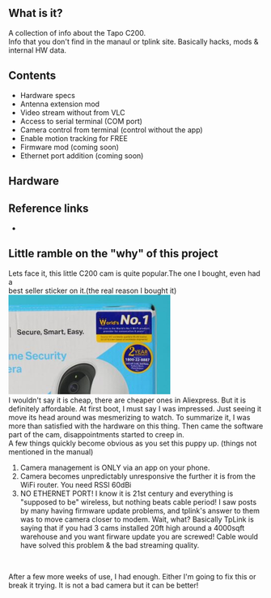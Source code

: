 ## What is it?
A collection of info about the Tapo C200.<br>
Info that you don't find in the manaul or tplink site.
Basically hacks, mods & internal HW data.


## Contents
- Hardware specs
- Antenna extension mod
- Video stream without from VLC
- Access to serial terminal (COM port)
- Camera control from terminal (control without the app)
- Enable motion tracking for FREE
- Firmware mod (coming soon)
- Ethernet port addition (coming soon)


## Hardware


## Reference links
- 


## Little ramble on the "why" of this project

Lets face it, this little C200 cam is quite popular.The one I bought, even had a<br>
best seller sticker on it.(the real reason I bought it)
<img src="https://github.com/sengiv/TapoC200/blob/master/images/best-seller.png"><br>
I wouldn't say it is cheap, there are cheaper ones in Aliexpress. But it is definitely affordable.
At first boot, I must say I was impressed. Just seeing it move its head around was mesmerizing to watch.
To summarize it, I was more than satisfied with the hardware on this thing.
Then came the software part of the cam, disappointments started to creep in.<br>
A few things quickly become obvious as you set this puppy up. (things not mentioned in the manual)
1. Camera management is ONLY via an app on your phone.
2. Camera becomes unpredictably unresponsive the further it is from the WiFi router.
   You need RSSI 60dBi
3. NO ETHERNET PORT! I know it is 21st century and everything is "supposed to be" wireless, but nothing beats cable period!
   I saw posts by many having firmware update problems, and tplink's answer to them was to move camera closer to modem.
   Wait, what? Basically TpLink is saying that if you had 3 cams installed 20ft high around a 4000sqft warehouse and you want firware update
   you are screwed! Cable would have solved this problem & the bad streaming quality.
 <br>

After a few more weeks of use, I had enough. Either I'm going to fix this or break it trying.
It is not a bad camera but it can be better!